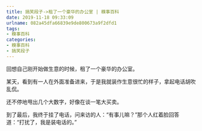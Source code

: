 ```yaml
---
title: 搞笑段子->租了一个豪华的办公室 | 糗事百科
date: 2019-11-18 09:33:09
urlname: 082a45dfa66839e9de800673a9f2dfd1
tags: 
- 糗事百科
categories:
- 糗事百科
- 搞笑段子
---
```

回想自己刚开始做生意的时候，租了一个豪华的办公室。

某天，看到有一人在外面准备进来，于是我就装作生意很忙的样子，拿起电话胡吹乱侃。

还不停地甩出几个大数字，好像在谈一笔大买卖。

到了最后，我终于挂了电话，问来访的人：“有事儿嘛？”那个人红着脸回答道：“打扰了，我是装电话的。”


